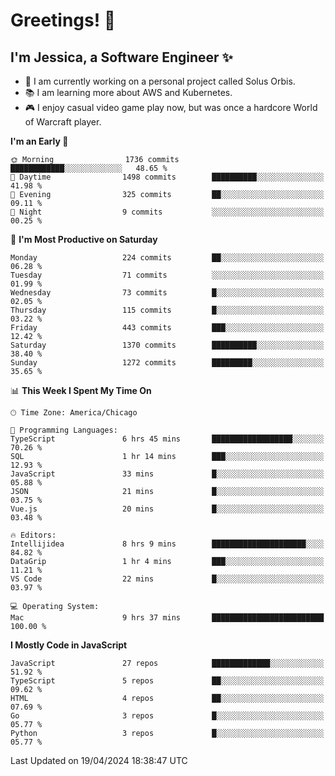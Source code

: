 # Greetings! 🧠

## I'm Jessica, a Software Engineer :sparkles:

- 🌟 I am currently working on a personal project called Solus Orbis.
- 📚 I am learning more about AWS and Kubernetes.
- 🎮 I enjoy casual video game play now, but was once a hardcore World of Warcraft player.

<!--START_SECTION:waka-->
**I'm an Early 🐤** 

```text
🌞 Morning                1736 commits        ████████████░░░░░░░░░░░░░   48.65 % 
🌆 Daytime                1498 commits        ██████████░░░░░░░░░░░░░░░   41.98 % 
🌃 Evening                325 commits         ██░░░░░░░░░░░░░░░░░░░░░░░   09.11 % 
🌙 Night                  9 commits           ░░░░░░░░░░░░░░░░░░░░░░░░░   00.25 % 
```
📅 **I'm Most Productive on Saturday** 

```text
Monday                   224 commits         ██░░░░░░░░░░░░░░░░░░░░░░░   06.28 % 
Tuesday                  71 commits          ░░░░░░░░░░░░░░░░░░░░░░░░░   01.99 % 
Wednesday                73 commits          █░░░░░░░░░░░░░░░░░░░░░░░░   02.05 % 
Thursday                 115 commits         █░░░░░░░░░░░░░░░░░░░░░░░░   03.22 % 
Friday                   443 commits         ███░░░░░░░░░░░░░░░░░░░░░░   12.42 % 
Saturday                 1370 commits        ██████████░░░░░░░░░░░░░░░   38.40 % 
Sunday                   1272 commits        █████████░░░░░░░░░░░░░░░░   35.65 % 
```


📊 **This Week I Spent My Time On** 

```text
🕑︎ Time Zone: America/Chicago

💬 Programming Languages: 
TypeScript               6 hrs 45 mins       ██████████████████░░░░░░░   70.26 % 
SQL                      1 hr 14 mins        ███░░░░░░░░░░░░░░░░░░░░░░   12.93 % 
JavaScript               33 mins             █░░░░░░░░░░░░░░░░░░░░░░░░   05.88 % 
JSON                     21 mins             █░░░░░░░░░░░░░░░░░░░░░░░░   03.75 % 
Vue.js                   20 mins             █░░░░░░░░░░░░░░░░░░░░░░░░   03.48 % 

🔥 Editors: 
Intellijidea             8 hrs 9 mins        █████████████████████░░░░   84.82 % 
DataGrip                 1 hr 4 mins         ███░░░░░░░░░░░░░░░░░░░░░░   11.21 % 
VS Code                  22 mins             █░░░░░░░░░░░░░░░░░░░░░░░░   03.97 % 

💻 Operating System: 
Mac                      9 hrs 37 mins       █████████████████████████   100.00 % 
```

**I Mostly Code in JavaScript** 

```text
JavaScript               27 repos            █████████████░░░░░░░░░░░░   51.92 % 
TypeScript               5 repos             ██░░░░░░░░░░░░░░░░░░░░░░░   09.62 % 
HTML                     4 repos             ██░░░░░░░░░░░░░░░░░░░░░░░   07.69 % 
Go                       3 repos             █░░░░░░░░░░░░░░░░░░░░░░░░   05.77 % 
Python                   3 repos             █░░░░░░░░░░░░░░░░░░░░░░░░   05.77 % 
```




 Last Updated on 19/04/2024 18:38:47 UTC
<!--END_SECTION:waka-->

<!--
**jessikuh/jessikuh** is a ✨ _special_ ✨ repository because its `README.md` (this file) appears on your GitHub profile.

Here are some ideas to get you started:

- 🔭 I’m currently working on ...
- 🌱 I’m currently learning ...
- 👯 I’m looking to collaborate on ...
- 🤔 I’m looking for help with ...
- 💬 Ask me about ...
- 📫 How to reach me: ...
- 😄 Pronouns: ...
- ⚡ Fun fact: ...
-->

